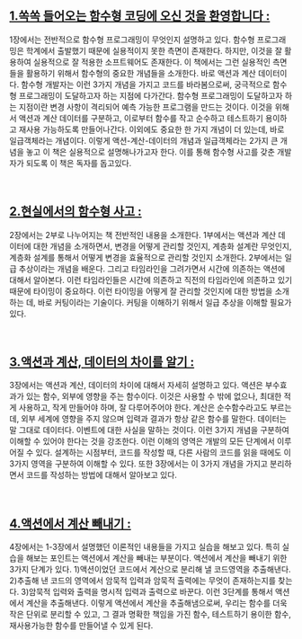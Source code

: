 
## [1.쏙쏙 들어오는 함수형 코딩에 오신 것을 환영합니다 :](https://github.com/noy3928/TIL/blob/main/books/%EC%8F%99%EC%8F%99-%EB%93%A4%EC%96%B4%EC%98%A4%EB%8A%94-%ED%95%A8%EC%88%98%ED%98%95-%EC%BD%94%EB%94%A9/1.%EC%8F%99%EC%8F%99-%EB%93%A4%EC%96%B4%EC%98%A4%EB%8A%94-%ED%95%A8%EC%88%98%ED%98%95%EC%BD%94%EB%94%A9%EC%97%90-%EC%98%A4%EC%8B%A0-%EA%B2%83%EC%9D%84-%ED%99%98%EC%98%81%ED%95%A9%EB%8B%88%EB%8B%A4..md) 

1장에서는 전반적으로 함수형 프로그래밍이 무엇인지 설명하고 있다. 함수형 프로그래밍은 학계에서 출발했기 때문에 실용적이지 못한 측면이 존재한다. 하지만, 이것을 잘 활용하여 실용적으로 잘 적용한 소프트웨어도 존재한다. 이 책에서는 그런 실용적인 측면들을 활용하기 위해서 함수형의 중요한 개념들을 소개한다. 바로 액션과 계산 데이터이다. 함수형 개발자는 이런 3가지 개념을 가지고 코드를 바라봄으로써, 궁극적으로 함수형 프로그래밍이 도달하고자 하는 지점에 다가간다. 함수형 프로그래밍이 도달하고자 하는 지점이란 변경 사항이 격리되어 예측 가능한 프로그램을 만드는 것이다. 이것을 위해서 액션과 계산 데이터를 구분하고, 이로부터 함수를 작고 순수하고 테스트하기 용이하고 재사용 가능하도록 만들어나간다. 이외에도 중요한 한 가지 개념이 더 있는데, 바로 일급객체라는 개념이다. 이렇게 액션-계산-데이터의 개념과 일급객체라는 2가지 큰 개념을 놓고 이 책은 실용적으로 설명해나가고자 한다. 이를 통해 함수형 사고를 갖춘 개발자가 되도록 이 책은 독자를 돕고있다. 

<br>

## [2.현실에서의 함수형 사고 : ](https://github.com/noy3928/TIL/blob/main/books/%EC%8F%99%EC%8F%99-%EB%93%A4%EC%96%B4%EC%98%A4%EB%8A%94-%ED%95%A8%EC%88%98%ED%98%95-%EC%BD%94%EB%94%A9/2.%ED%98%84%EC%8B%A4%EC%97%90%EC%84%9C%EC%9D%98-%ED%95%A8%EC%88%98%ED%98%95-%EC%82%AC%EA%B3%A0.md)

2장에서는 2부로 나누어지는 책 전반적인 내용을 소개한다. 1부에서는 액션과 계산 데이터에 대한 개념을 소개하면서, 변경을 어떻게 관리할 것인지, 계층화 설계란 무엇인지, 계층화 설계를 통해서 어떻게 변경을 효율적으로 관리할 것인지 소개한다. 2부에서는 일급 추상이라는 개념을 배운다. 그리고 타임라인을 그려가면서 시간에 의존하는 액션에 대해서 알아본다. 이런 타임라인들은 시간에 의존하고 직전의 타임라인에 의존하고 있기 때문에 타이밍이 중요하다. 이런 타이밍을 어떻게 잘 관리할 것인지에 대한 방법을 소개하는 데, 바로 커팅이라는 기술이다. 커팅을 이해하기 위해서 일급 추상을 이해할 필요가 있다. 

<br>

## [3.액션과 계산, 데이터의 차이를 알기 :](https://github.com/noy3928/TIL/blob/main/books/%EC%8F%99%EC%8F%99-%EB%93%A4%EC%96%B4%EC%98%A4%EB%8A%94-%ED%95%A8%EC%88%98%ED%98%95-%EC%BD%94%EB%94%A9/3.%EC%95%A1%EC%85%98%EA%B3%BC%EA%B3%84%EC%82%B0%2C%EB%8D%B0%EC%9D%B4%ED%84%B0%EC%9D%98-%EC%B0%A8%EC%9D%B4%EB%A5%BC-%EC%95%8C%EA%B8%B0.md) 

3장에서는 액션과 계산, 데이터의 차이에 대해서 자세히 설명하고 있다. 액션은 부수효과가 있는 함수, 외부에 영향을 주는 함수이다. 이것은 사용할 수 밖에 없으나, 최대한 적게 사용하고, 작게 만들어야 하며, 잘 다루어주어야 한다. 계산은 순수함수라고도 부르는데, 외부 세계에 영향을 주지 않으며 입력과 결과가 항상 같은 함수를 말한다. 데이터는 말 그대로 데이터다. 이벤트에 대한 사실을 말하는 것이다. 이런 3가지 개념을 구분하여 이해할 수 있어야 한다는 것을 강조한다. 이런 이해의 영역은 개발의 모든 단계에서 이루어질 수 있다. 설계하는 시점부터, 코드를 작성할 때, 다른 사람의 코드를 읽을 때에도 이 3가지 영역을 구분하여 이해할 수 있다. 또한 3장에서는 이 3가지 개념을 가지고 분리하면서 코드를 작성하는 방법에 대해서 알아보고 있다. 

<br>

## [4.액션에서 계산 빼내기 :](https://github.com/noy3928/TIL/blob/main/books/%EC%8F%99%EC%8F%99-%EB%93%A4%EC%96%B4%EC%98%A4%EB%8A%94-%ED%95%A8%EC%88%98%ED%98%95-%EC%BD%94%EB%94%A9/4.%EC%95%A1%EC%85%98%EC%97%90%EC%84%9C-%EA%B3%84%EC%82%B0-%EB%B9%BC%EB%82%B4%EA%B8%B0.md) 

4장에서는 1-3장에서 설명했던 이론적인 내용들을 가지고 실습을 해보고 있다. 특히 실습을 해보는 포인트는 액션에서 계산을 빼내는 부분이다. 액션에서 계산을 빼내기 위한 3가지 단계가 있다. 1)액션이었던 코드에서 계산으로 분리해 낼 코드영역을 추출해낸다. 2)추출해 낸 코드의 영역에서 암묵적 입력과 암묵적 출력에는 무엇이 존재하는지를 찾는다. 3)암묵적 입력와 출력을 명시적 입력과 출력으로 바꾼다. 이런 3단계를 통해서 액션에서 계산을 추출해낸다. 이렇게 액션에서 계산을 추출해냄으로써, 우리는 함수를 더욱 작은 단위로 분리할 수 있고, 그 결과 명확한 책임을 가진 함수, 테스트하기 용이한 함수, 재사용가능한 함수를 만들어낼 수 있게 된다. 